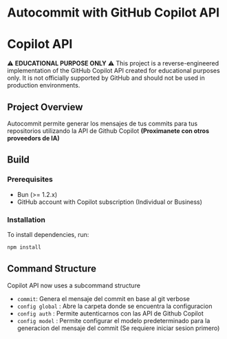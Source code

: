 # Autocommit with GitHub Copilot API

# Copilot API

⚠️ **EDUCATIONAL PURPOSE ONLY** ⚠️
This project is a reverse-engineered implementation of the GitHub Copilot API created for educational purposes only. It is not officially supported by GitHub and should not be used in production environments.


## Project Overview

Autocommit permite generar los mensajes de tus commits para tus repositorios utilizando la API de Github Copilot **(Proximanete con otros proveedors de IA)**






## Build


### Prerequisites

- Bun (>= 1.2.x)
- GitHub account with Copilot subscription (Individual or Business)
### Installation
To install dependencies, run:

```sh
npm install
```

## Command Structure
Copilot API now uses a subcommand structure
- `commit`: Genera el mensaje del commit en base al git verbose
- `config global` : Abre la carpeta donde se encuentra la configuracion
- `config auth` : Permite autenticarnos con las API de Github Copilot
- `config model` : Permite configurar el modelo predeterminado para la generacion del mensaje del commit (Se requiere iniciar sesion primero)





